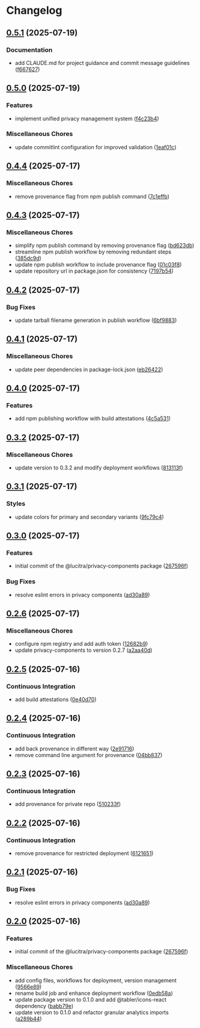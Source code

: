 # Changelog

## [0.5.1](https://github.com/lucitra/lucitra-privacy-components/compare/privacy-components-v0.5.0...privacy-components-v0.5.1) (2025-07-19)


### Documentation

* add CLAUDE.md for project guidance and commit message guidelines ([f667627](https://github.com/lucitra/lucitra-privacy-components/commit/f667627a59c8835042b218a1fe20753b112ac16f))

## [0.5.0](https://github.com/lucitra/lucitra-privacy-components/compare/privacy-components-v0.4.4...privacy-components-v0.5.0) (2025-07-19)


### Features

* implement unified privacy management system ([f4c23b4](https://github.com/lucitra/lucitra-privacy-components/commit/f4c23b4161c853483e34929148a067911bb9e81c))


### Miscellaneous Chores

* update commitlint configuration for improved validation ([1eaf01c](https://github.com/lucitra/lucitra-privacy-components/commit/1eaf01cd3f3a1e791ae5613360f5e18007b56cf1))

## [0.4.4](https://github.com/lucitra/lucitra-privacy-components/compare/privacy-components-v0.4.3...privacy-components-v0.4.4) (2025-07-17)


### Miscellaneous Chores

* remove provenance flag from npm publish command ([7c1effb](https://github.com/lucitra/lucitra-privacy-components/commit/7c1effbcae2bb59b928baecafe0ca5965ce53c14))

## [0.4.3](https://github.com/lucitra/lucitra-privacy-components/compare/privacy-components-v0.4.2...privacy-components-v0.4.3) (2025-07-17)


### Miscellaneous Chores

* simplify npm publish command by removing provenance flag ([bd623db](https://github.com/lucitra/lucitra-privacy-components/commit/bd623db33785800186e0c7dbdb462fe43462f631))
* streamline npm publish workflow by removing redundant steps ([385dc9d](https://github.com/lucitra/lucitra-privacy-components/commit/385dc9d35576cb3c7f2d8ead2ab7003e4b69ffcb))
* update npm publish workflow to include provenance flag ([01c03f8](https://github.com/lucitra/lucitra-privacy-components/commit/01c03f8dcd29b18a50b4b72fc884cb95dc05dec5))
* update repository url in package.json for consistency ([7197b54](https://github.com/lucitra/lucitra-privacy-components/commit/7197b5473d92ba66ac2fd9af75d3dcfe3bb0d065))

## [0.4.2](https://github.com/lucitra/lucitra-privacy-components/compare/privacy-components-v0.4.1...privacy-components-v0.4.2) (2025-07-17)


### Bug Fixes

* update tarball filename generation in publish workflow ([6bf9883](https://github.com/lucitra/lucitra-privacy-components/commit/6bf9883e5ce2522367391fc834ae8765fd0a328a))

## [0.4.1](https://github.com/lucitra/lucitra-privacy-components/compare/privacy-components-v0.4.0...privacy-components-v0.4.1) (2025-07-17)


### Miscellaneous Chores

* update peer dependencies in package-lock.json ([eb26422](https://github.com/lucitra/lucitra-privacy-components/commit/eb264225b94308d3aac482e038162e0bc58267a9))

## [0.4.0](https://github.com/lucitra/lucitra-privacy-components/compare/privacy-components-v0.3.2...privacy-components-v0.4.0) (2025-07-17)


### Features

* add npm publishing workflow with build attestations ([4c5a531](https://github.com/lucitra/lucitra-privacy-components/commit/4c5a531cd21bf1ff2ccffb079b2d5f4b2e006208))

## [0.3.2](https://github.com/lucitra/lucitra-privacy-components/compare/privacy-components-v0.3.1...privacy-components-v0.3.2) (2025-07-17)


### Miscellaneous Chores

* update version to 0.3.2 and modify deployment workflows ([813113f](https://github.com/lucitra/lucitra-privacy-components/commit/813113fa30c8f9091d0aa342edd35609252d71ce))

## [0.3.1](https://github.com/lucitra/lucitra-privacy-components/compare/privacy-components-v0.3.0...privacy-components-v0.3.1) (2025-07-17)


### Styles

* update colors for primary and secondary variants ([9fc79c4](https://github.com/lucitra/lucitra-privacy-components/commit/9fc79c4b641da7a24b63708c4ba210748d7c4a25))

## [0.3.0](https://github.com/lucitra/lucitra-privacy-components/compare/v0.2.6...v0.3.0) (2025-07-17)


### Features

* initial commit of the @lucitra/privacy-components package ([267596f](https://github.com/lucitra/lucitra-privacy-components/commit/267596f11b8761292d8c9f5176e7b245328a1a0d))


### Bug Fixes

* resolve eslint errors in privacy components ([ad30a89](https://github.com/lucitra/lucitra-privacy-components/commit/ad30a8982b16a2ae0bf9d7d47e9dfd7701cae6e6))

## [0.2.6](https://github.com/lucitra/lucitra-privacy-components/compare/privacy-components-v0.2.5...privacy-components-v0.2.6) (2025-07-17)


### Miscellaneous Chores

* configure npm registry and add auth token ([12682b9](https://github.com/lucitra/lucitra-privacy-components/commit/12682b968cb4efc7839f712d2a0e7ea7d23555f5))
* update privacy-components to version 0.2.7 ([a2aa40d](https://github.com/lucitra/lucitra-privacy-components/commit/a2aa40d97e4c146ded1fe7fd0edc1c764b38bd20))

## [0.2.5](https://github.com/lucitra/lucitra-privacy-components/compare/privacy-components-v0.2.4...privacy-components-v0.2.5) (2025-07-16)


### Continuous Integration

* add build attestations ([0e40d70](https://github.com/lucitra/lucitra-privacy-components/commit/0e40d70043370fdf4f74cd3facff18863ba2b2a6))

## [0.2.4](https://github.com/lucitra/lucitra-privacy-components/compare/privacy-components-v0.2.3...privacy-components-v0.2.4) (2025-07-16)


### Continuous Integration

* add back provenance in different way ([2e91716](https://github.com/lucitra/lucitra-privacy-components/commit/2e91716d9e7eb6497f48f95aed93697cef95cb91))
* remove command line argument for provenance ([04bb837](https://github.com/lucitra/lucitra-privacy-components/commit/04bb837e77f2bbcc246310def49f878efaf2ee40))

## [0.2.3](https://github.com/lucitra/lucitra-privacy-components/compare/privacy-components-v0.2.2...privacy-components-v0.2.3) (2025-07-16)


### Continuous Integration

* add provenance for private repo ([510233f](https://github.com/lucitra/lucitra-privacy-components/commit/510233fdafa6c52f7e2d1f9e646d8c727b2a869c))

## [0.2.2](https://github.com/lucitra/lucitra-privacy-components/compare/privacy-components-v0.2.1...privacy-components-v0.2.2) (2025-07-16)


### Continuous Integration

* remove provenance for restricted deployment ([6121651](https://github.com/lucitra/lucitra-privacy-components/commit/61216519dffd9daa0e014bdc673113c272a604fb))

## [0.2.1](https://github.com/lucitra/lucitra-privacy-components/compare/privacy-components-v0.2.0...privacy-components-v0.2.1) (2025-07-16)


### Bug Fixes

* resolve eslint errors in privacy components ([ad30a89](https://github.com/lucitra/lucitra-privacy-components/commit/ad30a8982b16a2ae0bf9d7d47e9dfd7701cae6e6))

## [0.2.0](https://github.com/lucitra/lucitra-privacy-components/compare/privacy-components-v0.1.0...privacy-components-v0.2.0) (2025-07-16)


### Features

* initial commit of the @lucitra/privacy-components package ([267596f](https://github.com/lucitra/lucitra-privacy-components/commit/267596f11b8761292d8c9f5176e7b245328a1a0d))


### Miscellaneous Chores

* add config files, workflows for deployment, version management ([9566e89](https://github.com/lucitra/lucitra-privacy-components/commit/9566e891adbcaebfd2066aa5f5e5550b50f97826))
* rename build job and enhance deployment workflow ([0edb58a](https://github.com/lucitra/lucitra-privacy-components/commit/0edb58a1fad2a0cd85a6afa2f815008239658318))
* update package version to 0.1.0 and add @tabler/icons-react dependency ([babb79e](https://github.com/lucitra/lucitra-privacy-components/commit/babb79ec29be9806085032577ebc3d0ab3a9b001))
* update version to 0.1.0 and refactor granular analytics imports ([a289b44](https://github.com/lucitra/lucitra-privacy-components/commit/a289b44a37e186b3f1a311b5c0a7e228c4bdc0c2))
